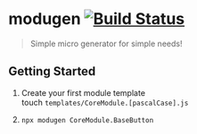 # modugen [![Build Status](https://github.com/oyeharry/modugen/workflows/modugen-master/badge.svg)](https://github.com/oyeharry/modugen/actions?query=workflow%3Amodugen-master)

> Simple micro generator for simple needs!

## Getting Started

1. Create your first module template <br>
   touch `templates/CoreModule.[pascalCase].js`

2. `npx modugen CoreModule.BaseButton`
